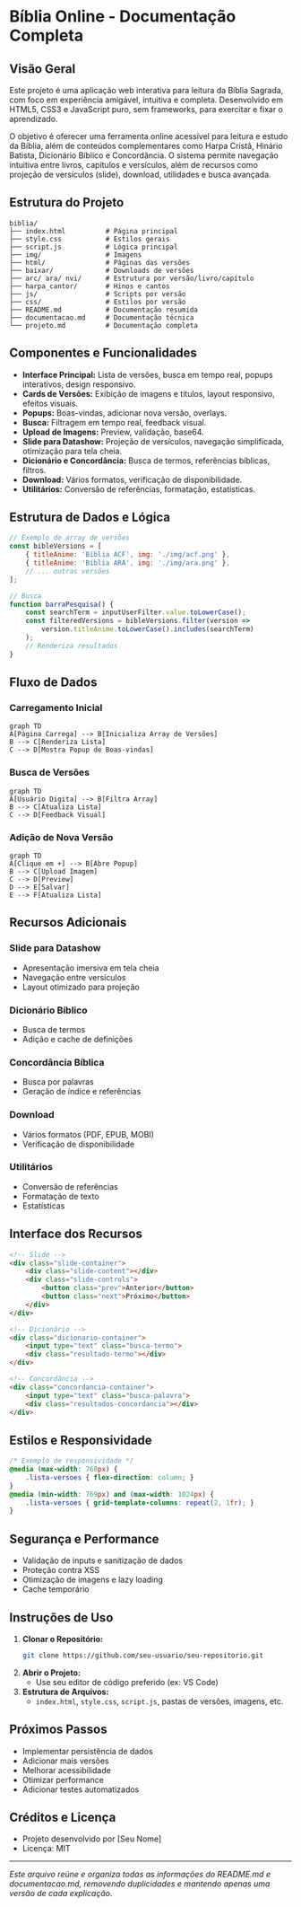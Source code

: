 # Bíblia Online - Documentação Completa

## Visão Geral

Este projeto é uma aplicação web interativa para leitura da Bíblia Sagrada, com foco em experiência amigável, intuitiva e completa. Desenvolvido em HTML5, CSS3 e JavaScript puro, sem frameworks, para exercitar e fixar o aprendizado.

O objetivo é oferecer uma ferramenta online acessível para leitura e estudo da Bíblia, além de conteúdos complementares como Harpa Cristã, Hinário Batista, Dicionário Bíblico e Concordância. O sistema permite navegação intuitiva entre livros, capítulos e versículos, além de recursos como projeção de versículos (slide), download, utilidades e busca avançada.

## Estrutura do Projeto

```
biblia/
├── index.html          # Página principal
├── style.css           # Estilos gerais
├── script.js           # Lógica principal
├── img/                # Imagens
├── html/               # Páginas das versões
├── baixar/             # Downloads de versões
├── arc/ ara/ nvi/      # Estrutura por versão/livro/capítulo
├── harpa_cantor/       # Hinos e cantos
├── js/                 # Scripts por versão
├── css/                # Estilos por versão
├── README.md           # Documentação resumida
├── documentacao.md     # Documentação técnica
└── projeto.md          # Documentação completa
```

## Componentes e Funcionalidades

- **Interface Principal:** Lista de versões, busca em tempo real, popups interativos, design responsivo.
- **Cards de Versões:** Exibição de imagens e títulos, layout responsivo, efeitos visuais.
- **Popups:** Boas-vindas, adicionar nova versão, overlays.
- **Busca:** Filtragem em tempo real, feedback visual.
- **Upload de Imagens:** Preview, validação, base64.
- **Slide para Datashow:** Projeção de versículos, navegação simplificada, otimização para tela cheia.
- **Dicionário e Concordância:** Busca de termos, referências bíblicas, filtros.
- **Download:** Vários formatos, verificação de disponibilidade.
- **Utilitários:** Conversão de referências, formatação, estatísticas.

## Estrutura de Dados e Lógica

```javascript
// Exemplo de array de versões
const bibleVersions = [
    { titleAnime: 'Bíblia ACF', img: './img/acf.png' },
    { titleAnime: 'Bíblia ARA', img: './img/ara.png' },
    // ... outras versões
];

// Busca
function barraPesquisa() {
    const searchTerm = inputUserFilter.value.toLowerCase();
    const filteredVersions = bibleVersions.filter(version => 
        version.titleAnime.toLowerCase().includes(searchTerm)
    );
    // Renderiza resultados
}
```

## Fluxo de Dados

### Carregamento Inicial
```mermaid
graph TD
A[Página Carrega] --> B[Inicializa Array de Versões]
B --> C[Renderiza Lista]
C --> D[Mostra Popup de Boas-vindas]
```

### Busca de Versões
```mermaid
graph TD
A[Usuário Digita] --> B[Filtra Array]
B --> C[Atualiza Lista]
C --> D[Feedback Visual]
```

### Adição de Nova Versão
```mermaid
graph TD
A[Clique em +] --> B[Abre Popup]
B --> C[Upload Imagem]
C --> D[Preview]
D --> E[Salvar]
E --> F[Atualiza Lista]
```

## Recursos Adicionais

### Slide para Datashow
- Apresentação imersiva em tela cheia
- Navegação entre versículos
- Layout otimizado para projeção

### Dicionário Bíblico
- Busca de termos
- Adição e cache de definições

### Concordância Bíblica
- Busca por palavras
- Geração de índice e referências

### Download
- Vários formatos (PDF, EPUB, MOBI)
- Verificação de disponibilidade

### Utilitários
- Conversão de referências
- Formatação de texto
- Estatísticas

## Interface dos Recursos

```html
<!-- Slide -->
<div class="slide-container">
    <div class="slide-content"></div>
    <div class="slide-controls">
        <button class="prev">Anterior</button>
        <button class="next">Próximo</button>
    </div>
</div>

<!-- Dicionário -->
<div class="dicionario-container">
    <input type="text" class="busca-termo">
    <div class="resultado-termo"></div>
</div>

<!-- Concordância -->
<div class="concordancia-container">
    <input type="text" class="busca-palavra">
    <div class="resultados-concordancia"></div>
</div>
```

## Estilos e Responsividade

```css
/* Exemplo de responsividade */
@media (max-width: 768px) {
    .lista-versoes { flex-direction: column; }
}
@media (min-width: 769px) and (max-width: 1024px) {
    .lista-versoes { grid-template-columns: repeat(2, 1fr); }
}
```

## Segurança e Performance

- Validação de inputs e sanitização de dados
- Proteção contra XSS
- Otimização de imagens e lazy loading
- Cache temporário

## Instruções de Uso

1. **Clonar o Repositório:**
    ```bash
    git clone https://github.com/seu-usuario/seu-repositorio.git
    ```
2. **Abrir o Projeto:**
   - Use seu editor de código preferido (ex: VS Code)
3. **Estrutura de Arquivos:**
   - `index.html`, `style.css`, `script.js`, pastas de versões, imagens, etc.

## Próximos Passos

- Implementar persistência de dados
- Adicionar mais versões
- Melhorar acessibilidade
- Otimizar performance
- Adicionar testes automatizados

## Créditos e Licença

- Projeto desenvolvido por [Seu Nome]
- Licença: MIT

---

*Este arquivo reúne e organiza todas as informações do README.md e documentacao.md, removendo duplicidades e mantendo apenas uma versão de cada explicação.* 